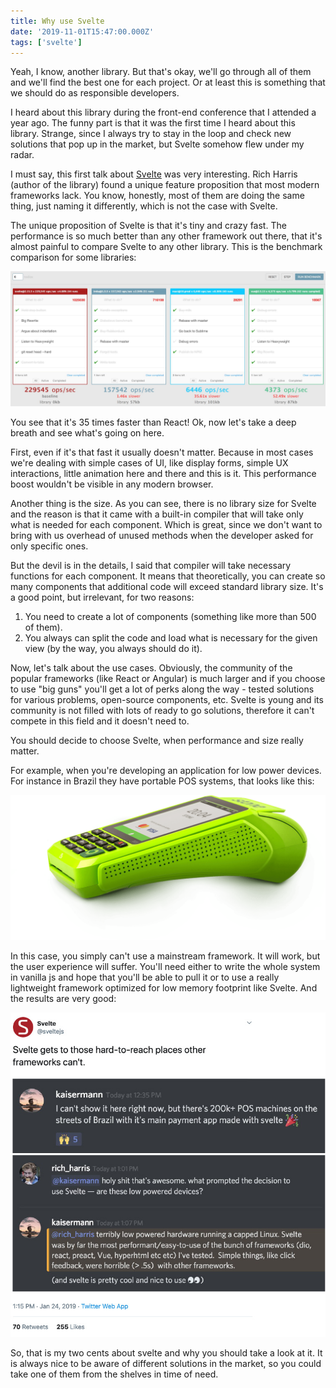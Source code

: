 ```yaml
---
title: Why use Svelte
date: '2019-11-01T15:47:00.000Z'
tags: ['svelte']
---
```


Yeah, I know, another library. But that's okay, we'll go through all of them and we'll find the best one for each project. Or at least this is something that we should do as responsible developers.

<!-- end -->

I heard about this library during the front-end conference that I attended a year ago. The funny part is that it was the first time I heard about this library. Strange, since I always try to stay in the loop and check new solutions that pop up in the market, but Svelte somehow flew under my radar.

I must say, this first talk about [Svelte](https://svelte.dev/) was very interesting. Rich Harris (author of the library) found a unique feature proposition that most modern frameworks lack. You know, honestly, most of them are doing the same thing, just naming it differently, which is not the case with Svelte.

The unique proposition of Svelte is that it's tiny and crazy fast. The performance is so much better than any other framework out there, that it's almost painful to compare Svelte to any other library. This is the benchmark comparison for some libraries:

![Svelte benchmarks](svelte-benchmarks.jpeg)

You see that it's 35 times faster than React! Ok, now let's take a deep breath and see what's going on here.

First, even if it's that fast it usually doesn't matter. Because in most cases we're dealing with simple cases of UI, like display forms, simple UX interactions, little animation here and there and this is it. This performance boost wouldn't be visible in any modern browser.

Another thing is the size. As you can see, there is no library size for Svelte and the reason is that it came with a built-in compiler that will take only what is needed for each component. Which is great, since we don't want to bring with us overhead of unused methods when the developer asked for only specific ones.

But the devil is in the details, I said that compiler will take necessary functions for each component. It means that theoretically, you can create so many components that additional code will exceed standard library size. It's a good point, but irrelevant, for two reasons:

1. You need to create a lot of components (something like more than 500 of them).
1. You always can split the code and load what is necessary for the given view (by the way, you always should do it).

Now, let's talk about the use cases. Obviously, the community of the popular frameworks (like React or Angular) is much larger and if you choose to use "big guns" you'll get a lot of perks along the way - tested solutions for various problems, open-source components, etc. Svelte is young and its community is not filled with lots of ready to go solutions, therefore it can't compete in this field and it doesn't need to.

You should decide to choose Svelte, when performance and size really matter.

For example, when you're developing an application for low power devices. For instance in Brazil they have portable POS systems, that looks like this:

![Svelte POS device](svelte-pos-device.png)

In this case, you simply can't use a mainstream framework. It will work, but the user experience will suffer. You'll need either to write the whole system in vanilla js and hope that you'll be able to pull it or to use a really lightweight framework optimized for low memory footprint like Svelte. And the results are very good:

![Svelte POS twitter](svelte-pos-twitter.jpg)

So, that is my two cents about svelte and why you should take a look at it. It is always nice to be aware of different solutions in the market, so you could take one of them from the shelves in time of need.

